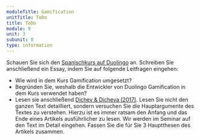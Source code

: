 ```yaml
---
moduleTitle: Gamification
unitTitle: ToDo
title: ToDo
module: 9
unit: 3
subunit: 0
type: information
---
```


Schauen Sie sich den [Spanischkurs auf Duolingo](https://www.duolingo.com/course/es/en/Learn-Spanish) an. Schreiben Sie anschließend ein Essay, indem Sie auf folgende Leitfragen eingehen:

* Wie wird in dem Kurs Gamification umgesetzt?
* Begründen Sie, weshalb die Entwickler von Duolingo Gamification in dem Kurs verwendet haben?
* Lesen sie anschließend [Dichev & Dicheva (2017)](https://educationaltechnologyjournal.springeropen.com/articles/10.1186/s41239-017-0042-5). Lesen Sie nicht den ganzen Text detailliert, sondern versuchen Sie die Hauptargumente des Textes zu verstehen. Hierzu ist es immer ratsam den Anfang und das Ende eines Artikels ausführlicher zu lesen. Wir werden im Seminar auf den Text im Detail eingehen. Fassen Sie die für Sie 3 Hauptthesen des Artikels zusammen.